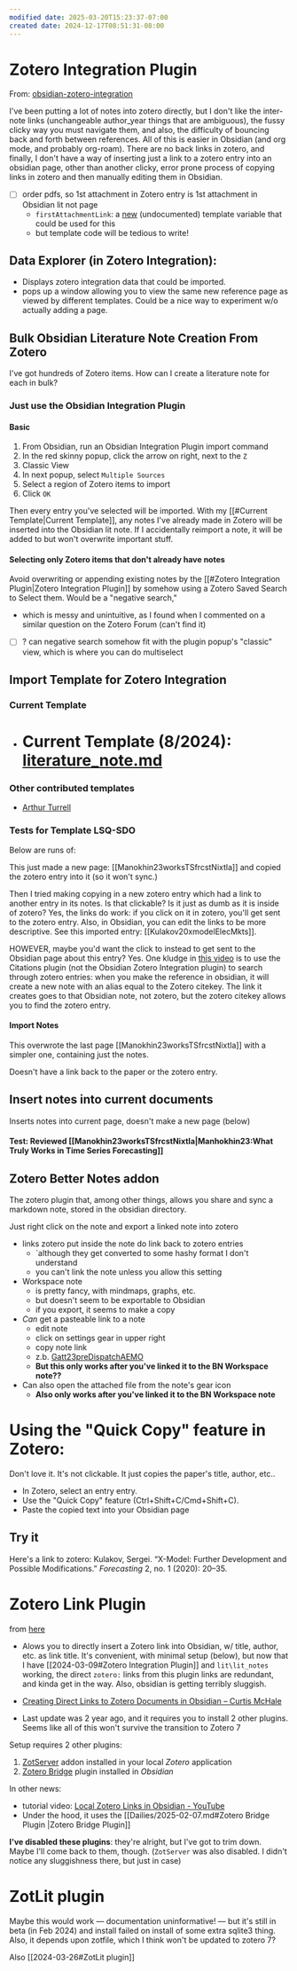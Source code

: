 ```yaml
---
modified date: 2025-03-20T15:23:37-07:00
created date: 2024-12-17T08:51:31-08:00
---
```

# Zotero Integration Plugin
From: [obsidian-zotero-integration](https://github.com/mgmeyers/obsidian-zotero-integration)

I've been putting a lot of notes into zotero directly, but I don't like the inter-note links (unchangeable author_year things that are ambiguous), the fussy clicky way you must navigate them, and also, the difficulty of bouncing back and forth between references. All of this is easier in Obsidian (and org mode, and probably org-roam).  There are no back links in zotero, and finally, I don't have a way of inserting just a link to a zotero entry into an obsidian page, other than another clicky, error prone process of copying links in zotero and then manually editing them in Obsidian.

- [ ] order pdfs, so 1st attachment in Zotero entry is 1st attachment in Obsidian lit not page
	- `firstAttachmentLink`: a [new](https://github.com/mgmeyers/obsidian-zotero-integration/commit/806bfbcf316093fe3dd283a622bba9e9f5a95406) (undocumented) template variable that could be used for this
	- but template code will be tedious to write!
## Data Explorer (in Zotero Integration): 
- Displays zotero integration data that could be imported.
- pops up a window allowing you to view the same new reference page as viewed by different templates.  Could be a nice way to experiment w/o actually adding a page.
## Bulk Obsidian Literature Note Creation From Zotero

I've got hundreds of Zotero items.  How can I create a literature note for each in bulk?
### Just use the Obsidian Integration Plugin

#### Basic

1. From Obsidian, run an Obsidian Integration Plugin import command
2. In the red skinny popup, click the arrow on right, next to the `Z`
3. Classic View
4. In next popup, select `Multiple Sources`
5. Select a region of Zotero items to import
6. Click `OK`

Then every entry you've selected will be imported.  With my [[#Current Template|Current Template]], any notes I've already made in Zotero will be inserted into the Obsidian lit note.  If I accidentally reimport a note, it will be added to but won't overwrite important stuff.
#### Selecting only Zotero items that don't already have notes

Avoid overwriting or appending existing notes by the [[#Zotero Integration Plugin|Zotero Integration Plugin]] by somehow using a Zotero Saved Search to Select them.  Would be a "negative search," 
- which is messy and unintuitive, as I found when I commented on a similar question on the Zotero Forum (can't find it)
- [ ] ? can negative search somehow fit with the plugin popup's "classic" view, which is where you can do multiselect
## Import Template for Zotero Integration
### Current Template

- # Current Template (8/2024): [literature_note.md](obsidian://open?vault=Obsidian%20Share%20Vault&file=Obsidian%2Ftemplates%2Fliterature_note)

### Other contributed templates
- [Arthur Turrell](https://aeturrell.com/blog/posts/til-zotero-and-obsidian/)
### Tests for Template LSQ-SDO

Below are runs of:

This just made a new page: [[Manokhin23worksTSfrcstNixtla]] and copied the zotero entry into it (so it won't sync.)  

Then I tried making copying in a new zotero entry which had a link to another entry in its notes.  Is that clickable?  Is it just as dumb as it is inside of zotero?  Yes, the links do work: if you click on it in zotero, you'll get sent to the zotero entry.  Also, in Obsidian, you can edit the links to be more descriptive.  See this imported entry: [[Kulakov20xmodelElecMkts]].  

HOWEVER, maybe you'd want the click to instead to get sent to the Obsidian page about this entry?  Yes. One kludge in [this video](https://youtu.be/XbGJH08ZfCs?t=608) is to use the Citations plugin (not the Obsidian Zotero Integration plugin) to search through zotero entries: when you make the reference in obsidian, it will create a new note with an alias equal to the Zotero citekey.  The link it creates goes to that Obsidian note, not zotero, but the zotero citekey allows you to find the zotero entry.

#### Import Notes

This overwrote the last page [[Manokhin23worksTSfrcstNixtla]] with a simpler one, containing just the notes. 

Doesn't have a link back to the paper or the zotero entry.
## Insert notes into current documents

Inserts notes into current page, doesn't make a new page (below)
#### Test: Reviewed [[Manokhin23worksTSfrcstNixtla|Manhokhin23:What Truly Works in Time Series Forecasting]]

## Zotero Better Notes addon

The zotero plugin that, among other things, allows you share and sync a markdown note, stored in the obsidian directory.

Just right click on the note and export a linked note into zotero
- links zotero put inside the note do link back to zotero entries 
	- `although they get converted to some hashy format I don't understand
	- you can't link the note unless you allow this setting
- Workspace note 
	- is pretty fancy, with mindmaps, graphs, etc.  
	- but doesn't seem to be exportable to Obsidian
	- if you export, it seems to make a copy
- *Can* get a pasteable link to a note
	- edit note
	- click on settings gear in upper right
	- copy note link
	- z.b. [Gatt23preDispatchAEMO](zotero://note/u/M6F8PAWH/?line=3)
	- **But this only works after you've linked it to the BN Workspace note??** 
- Can also open the attached file from the note's gear icon
	- **Also only works after you've linked it to the BN Workspace note**

# **Using the "Quick Copy" feature in Zotero:**

Don't love it. It's not clickable. It just copies the paper's title, author, etc..

- In Zotero, select an entry entry.
- Use the "Quick Copy" feature (Ctrl+Shift+C/Cmd+Shift+C).
- Paste the copied text into your Obsidian page
## Try it

Here's a link to zotero: Kulakov, Sergei. “X-Model: Further Development and Possible Modifications.” _Forecasting_ 2, no. 1 (2020): 20–35.
# Zotero Link Plugin
from [here](https://github.com/vanakat/zotero-link)

- Alows you to directly insert a Zotero link into Obsidian, w/ title, author, etc. as link title. It's convenient, with minimal setup (below), but now that I have [[2024-03-09#Zotero Integration Plugin]] and `lit\lit_notes` working, the direct `zotero:` links from this plugin links are redundant, and kinda get in the way. Also, obsidian is getting terribly sluggish.

- [Creating Direct Links to Zotero Documents in Obsidian – Curtis McHale](https://curtismchale.ca/2023/05/24/creating-direct-links-to-zotero-documents-in-obsidian/#:~:text=Zotero%20Link%20provides%20one%20command,up%20titled%20Zotero%20Link%3A%20Insert%20.&text=Press%20Enter%20and%20you'll,documents%20in%20a%20searchable%20pane.)
- Last update was 2 year ago, and it requires you to install 2 other plugins. Seems like all of this won't survive the transition to Zotero 7

Setup requires 2 other plugins:
1. [ZotServer](https://github.com/MunGell/ZotServer) addon installed in your local *Zotero* application
2. [Zotero Bridge](https://github.com/vanakat/zotero-bridge) plugin installed in *Obsidian*

In other news:
- tutorial video: [Local Zotero Links in Obsidian - YouTube](https://www.youtube.com/watch?v=44vV7Tr484Q)
- Under the hood, it uses the [[Dailies/2025-02-07.md#Zotero Bridge Plugin |Zotero Bridge Plugin]]

**I've disabled these plugins**: they're alright, but I've got to trim down. Maybe I'll come back to them, though. (`ZotServer` was also disabled. I didn't notice any sluggishness there, but just in case)

# ZotLit plugin

Maybe this would work — documentation uninformative! — but it's still in beta (in Feb 2024) and install failed on install of some extra sqlite3 thing. Also, it depends upon zotfile, which I think won't be updated to zotero 7?

Also [[2024-03-26#ZotLit plugin]]
